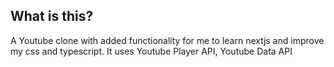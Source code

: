 ## What is this?

A Youtube clone with added functionality for me to learn nextjs and improve my css and typescript. It uses Youtube Player API, Youtube Data API


